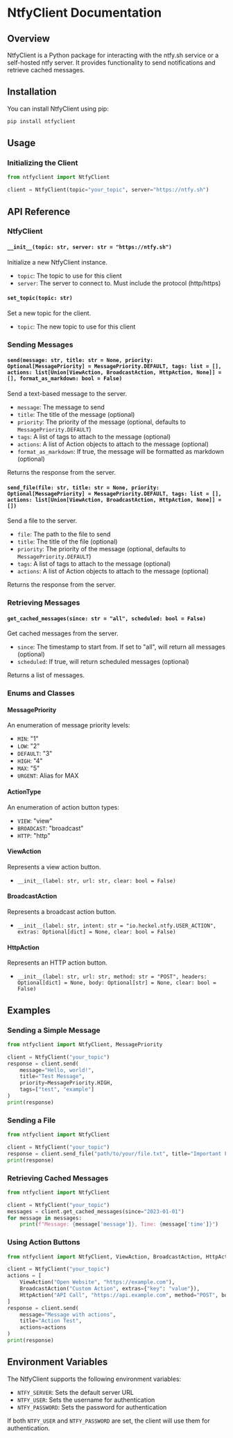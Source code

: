 # NtfyClient Documentation

## Overview

NtfyClient is a Python package for interacting with the ntfy.sh service or a self-hosted ntfy server. It provides functionality to send notifications and retrieve cached messages.

## Installation

You can install NtfyClient using pip:

```bash
pip install ntfyclient
```

## Usage

### Initializing the Client

```python
from ntfyclient import NtfyClient

client = NtfyClient(topic="your_topic", server="https://ntfy.sh")
```

## API Reference

### NtfyClient

#### `__init__(topic: str, server: str = "https://ntfy.sh")`

Initialize a new NtfyClient instance.

- `topic`: The topic to use for this client
- `server`: The server to connect to. Must include the protocol (http/https)

#### `set_topic(topic: str)`

Set a new topic for the client.

- `topic`: The new topic to use for this client

### Sending Messages

#### `send(message: str, title: str = None, priority: Optional[MessagePriority] = MessagePriority.DEFAULT, tags: list = [], actions: list[Union[ViewAction, BroadcastAction, HttpAction, None]] = [], format_as_markdown: bool = False)`

Send a text-based message to the server.

- `message`: The message to send
- `title`: The title of the message (optional)
- `priority`: The priority of the message (optional, defaults to `MessagePriority.DEFAULT`)
- `tags`: A list of tags to attach to the message (optional)
- `actions`: A list of Action objects to attach to the message (optional)
- `format_as_markdown`: If true, the message will be formatted as markdown (optional)

Returns the response from the server.

#### `send_file(file: str, title: str = None, priority: Optional[MessagePriority] = MessagePriority.DEFAULT, tags: list = [], actions: list[Union[ViewAction, BroadcastAction, HttpAction, None]] = [])`

Send a file to the server.

- `file`: The path to the file to send
- `title`: The title of the file (optional)
- `priority`: The priority of the message (optional, defaults to `MessagePriority.DEFAULT`)
- `tags`: A list of tags to attach to the message (optional)
- `actions`: A list of Action objects to attach to the message (optional)

Returns the response from the server.

### Retrieving Messages

#### `get_cached_messages(since: str = "all", scheduled: bool = False)`

Get cached messages from the server.

- `since`: The timestamp to start from. If set to "all", will return all messages (optional)
- `scheduled`: If true, will return scheduled messages (optional)

Returns a list of messages.

### Enums and Classes

#### MessagePriority

An enumeration of message priority levels:

- `MIN`: "1"
- `LOW`: "2"
- `DEFAULT`: "3"
- `HIGH`: "4"
- `MAX`: "5"
- `URGENT`: Alias for MAX

#### ActionType

An enumeration of action button types:

- `VIEW`: "view"
- `BROADCAST`: "broadcast"
- `HTTP`: "http"

#### ViewAction

Represents a view action button.

- `__init__(label: str, url: str, clear: bool = False)`

#### BroadcastAction

Represents a broadcast action button.

- `__init__(label: str, intent: str = "io.heckel.ntfy.USER_ACTION", extras: Optional[dict] = None, clear: bool = False)`

#### HttpAction

Represents an HTTP action button.

- `__init__(label: str, url: str, method: str = "POST", headers: Optional[dict] = None, body: Optional[str] = None, clear: bool = False)`

## Examples

### Sending a Simple Message

```python
from ntfyclient import NtfyClient, MessagePriority

client = NtfyClient("your_topic")
response = client.send(
    message="Hello, world!",
    title="Test Message",
    priority=MessagePriority.HIGH,
    tags=["test", "example"]
)
print(response)
```

### Sending a File

```python
from ntfyclient import NtfyClient

client = NtfyClient("your_topic")
response = client.send_file("path/to/your/file.txt", title="Important File")
print(response)
```

### Retrieving Cached Messages

```python
from ntfyclient import NtfyClient

client = NtfyClient("your_topic")
messages = client.get_cached_messages(since="2023-01-01")
for message in messages:
    print(f"Message: {message['message']}, Time: {message['time']}")
```

### Using Action Buttons

```python
from ntfyclient import NtfyClient, ViewAction, BroadcastAction, HttpAction

client = NtfyClient("your_topic")
actions = [
    ViewAction("Open Website", "https://example.com"),
    BroadcastAction("Custom Action", extras={"key": "value"}),
    HttpAction("API Call", "https://api.example.com", method="POST", body='{"key": "value"}')
]
response = client.send(
    message="Message with actions",
    title="Action Test",
    actions=actions
)
print(response)
```

## Environment Variables

The NtfyClient supports the following environment variables:

- `NTFY_SERVER`: Sets the default server URL
- `NTFY_USER`: Sets the username for authentication
- `NTFY_PASSWORD`: Sets the password for authentication

If both `NTFY_USER` and `NTFY_PASSWORD` are set, the client will use them for authentication.
